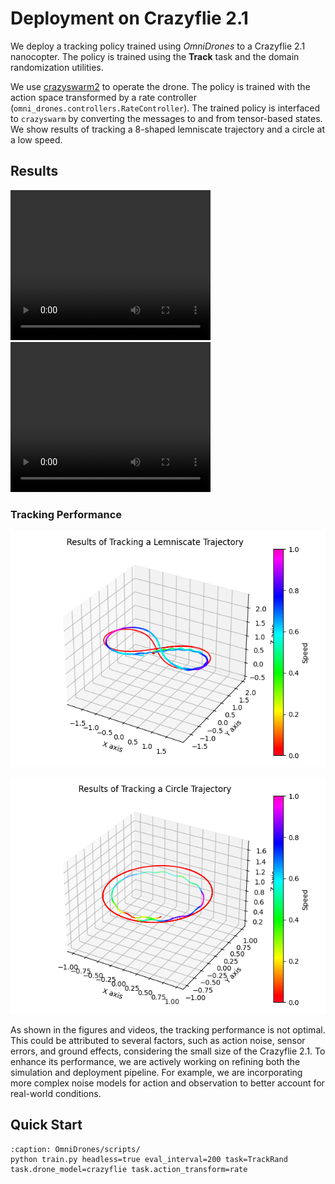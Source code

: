 # Deployment on Crazyflie 2.1

We deploy a tracking policy trained using *OmniDrones* to a Crazyflie 2.1 nanocopter.
The policy is trained using the **Track** task and the domain randomization utilities.

We use [crazyswarm2](https://github.com/IMRCLab/crazyswarm2) to operate the drone.
The policy is trained with the action space transformed by a rate controller
(`omni_drones.controllers.RateController`). The trained policy is interfaced to
`crazyswarm` by converting the messages to and from tensor-based states. We show
results of tracking a 8-shaped lemniscate trajectory and a circle at a low speed.


## Results

<div>
    <video width="320" height="240" controls>
        <source src="../_static/demo/trial-1.mp4" type="video/mp4">
    </video>
    <video width="320" height="240" controls>
        <source src="../_static/demo/trial-2.mp4" type="video/mp4">
    </video>
</div>

### Tracking Performance

![](../_static/demo/8_1_demo.png)

![](../_static/demo/circle_demo.png)

As shown in the figures and videos, the tracking performance is not optimal. This
could be attributed to several factors, such as action noise, sensor errors, and
ground effects, considering the small size of the Crazyflie 2.1. To enhance its
performance, we are actively working on refining both the simulation and deployment
pipeline. For example, we are incorporating more complex noise models for action
and observation to better account for real-world conditions.

## Quick Start

```{code-block} bash
:caption: OmniDrones/scripts/
python train.py headless=true eval_interval=200 task=TrackRand task.drone_model=crazyflie task.action_transform=rate
```
